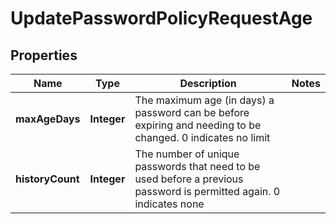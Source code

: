 

# UpdatePasswordPolicyRequestAge


## Properties

| Name | Type | Description | Notes |
|------------ | ------------- | ------------- | -------------|
|**maxAgeDays** | **Integer** | The maximum age (in days) a password can be before expiring and needing to be changed.  0 indicates no limit |  |
|**historyCount** | **Integer** | The number of unique passwords that need to be used before a previous password is permitted again.  0 indicates none |  |



